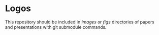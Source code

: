 # Logos

This repository should be included in _images_ or _figs_ directories of papers
and presentations with git submodule commands.

